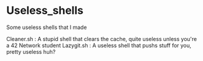 # Useless_shells
Some useless shells that I made

Cleaner.sh : A stupid shell that clears the cache, quite useless unless you're a 42 Network student
Lazygit.sh : A useless shell that pushs stuff for you, pretty useless huh?
